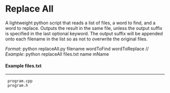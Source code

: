 # Replace All

A lightweight python script that reads a list of files, a word to find, and a word to replace.  Outputs the result in the same file, unless the output suffix is specified in the last optional keyword. The output suffix will be appended onto each filename in the list so as not to overwrite the original files.

*Format*:       python replaceAll.py filename wordToFind wordToReplace //
*Example*:      python replaceAll files.txt name mName


#### Example files.txt
----------------
     program.cpp
     program.h 

